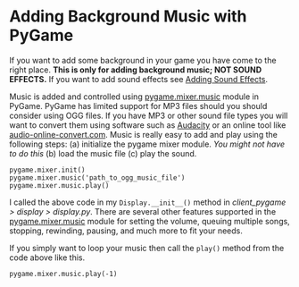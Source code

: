 # Adding Background Music with PyGame

If you want to add some background in your game you have come to the right place. **This is only for adding background music; NOT SOUND EFFECTS.** If you want to add sound effects see [Adding Sound Effects](adding_sound_effects.md).

Music is added and controlled using [pygame.mixer.music](http://pygame.org/docs/ref/music.html#module-pygame.mixer.music) module in PyGame. PyGame has limited support for MP3 files should you should consider using OGG files. If you have MP3 or other sound file types you will want to convert them using software such as [Audacity](http://audacityteam.org/) or an online tool like [audio-online-convert.com](http://audio.online-convert.com/). Music is really easy to add and play using the following steps: (a) initialize the pygame mixer module. *You might not have to do this* (b) load the music file (c) play the sound.

	pygame.mixer.init()
	pygame.mixer.music('path_to_ogg_music_file')
	pygame.mixer.music.play()

I called the above code in my `Display.__init__()` method in *client_pygame > display > display.py*. There are several other features supported in the [pygame.mixer.music](http://pygame.org/docs/ref/music.html#module-pygame.mixer.music) module for setting the volume, queuing multiple songs, stopping, rewinding, pausing, and much more to fit your needs.

If you simply want to loop your music then call the `play()` method from the code above like this.

	pygame.mixer.music.play(-1)